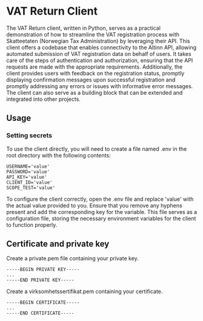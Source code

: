 # VAT Return Client
The VAT Return client, written in Python, serves as a practical demonstration
of how to streamline the VAT registration process with Skatteetaten 
(Norwegian Tax Administration) by leveraging their API. This client offers a 
codebase that enables connectivity to the Altinn API, allowing automated 
submission of VAT registration data on behalf of users. 
It takes care of the steps of authentication and authorization, ensuring that
the API requests are made with the appropriate requirements. Additionally, 
the client provides users with feedback on the registration status,
promptly displaying confirmation messages upon successful registration 
and promptly addressing any errors or issues with informative error messages. 
The client can also serve as a building block 
that can be extended and integrated into other projects.

## Usage
### Setting secrets
To use the client directly, you will need to create a file named .env in the 
root directory with the following contents:
````text
USERNAME='value'
PASSWORD='value'
API_KEY='value'
CLIENT_ID='value'
SCOPE_TEST='value'
````
To configure the client correctly, open the .env file and replace 'value' with 
the actual value provided to you. Ensure that you remove any hyphens present 
and add the corresponding key for the variable. This file serves as a 
configuration file, storing the necessary environment variables for the client 
to function properly. 

## Certificate and private key
Create a private.pem file containing your private key.
````text
-----BEGIN PRIVATE KEY-----
...
-----END PRIVATE KEY-----
````
Create a virksomhetssertifikat.pem containing your certificate.
````text
-----BEGIN CERTIFICATE-----
...
-----END CERTIFICATE-----
````
